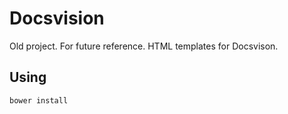 Docsvision
==========

Old project. For future reference.
HTML templates for Docsvison.

## Using

    bower install
